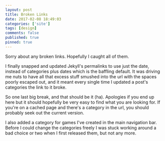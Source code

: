 ```yaml
---
layout: post
title: Broken Links
date: 2017-02-08 18:49:03
categories: ['site']
tags: [design]
comments: false
published: true
pinned: true
---
```


Sorry about any broken links. Hopefully I caught all of them.

I finally snapped and updated Jekyll's permalinks to use just the date, instead of categories plus dates which is the baffling default. It was driving me nuts to have all that excess stuff smushed into the url with the spaces poorly escaped out, and it meant every single time I updated a post's categories the link to it broke.

So one last big break, and that should be it (ha). Apologies if you end up here but it should hopefully be very easy to find what you are looking for. <!--more--> If you're on a cached page and there's a category in the url, you should probably seek out the current version.

I also added a category for games I've created in the main navigation bar. Before I could change the categories freely I was stuck working around a bad choice or two when I first released them, but not any more.
